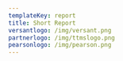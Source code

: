 ```yaml
---
templateKey: report
title: Short Report
versantlogo: /img/versant.png
partnerlogo: /img/ttmslogo.png
pearsonlogo: /img/pearson.png
---
```


